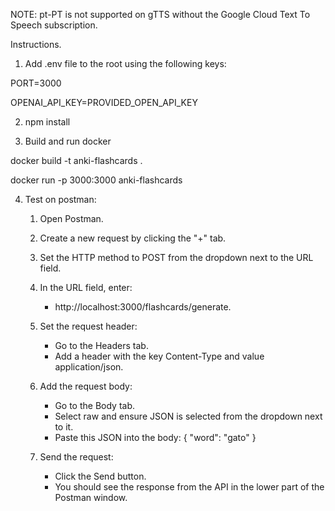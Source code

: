 NOTE: pt-PT is not supported on gTTS without the Google Cloud Text To Speech subscription.

Instructions.


1. Add .env file to the root using the following keys:

PORT=3000

OPENAI_API_KEY=PROVIDED_OPEN_API_KEY


2. npm install

3. Build and run docker

docker build -t anki-flashcards .

docker run -p 3000:3000 anki-flashcards

4. Test on postman:

    1. Open Postman.

    2. Create a new request by clicking the "+" tab.

    3. Set the HTTP method to POST from the dropdown next to the URL field.

    4. In the URL field, enter:
        - http://localhost:3000/flashcards/generate.

    5. Set the request header:

        - Go to the Headers tab.
        - Add a header with the key Content-Type and value application/json.
    
    6. Add the request body:

        - Go to the Body tab.
        - Select raw and ensure JSON is selected from the dropdown next to it.
        - Paste this JSON into the body:
        {
            "word": "gato"
        }
    
    7. Send the request:
        - Click the Send button.
        - You should see the response from the API in the lower part of the Postman window.
